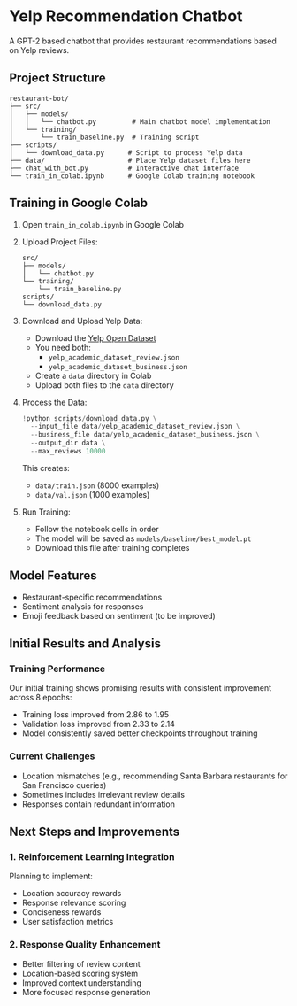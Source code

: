 # Yelp Recommendation Chatbot

A GPT-2 based chatbot that provides restaurant recommendations based on Yelp reviews.

## Project Structure

```
restaurant-bot/
├── src/
│   ├── models/
│   │   └── chatbot.py         # Main chatbot model implementation
│   └── training/
│       └── train_baseline.py  # Training script
├── scripts/
│   └── download_data.py      # Script to process Yelp data
├── data/                     # Place Yelp dataset files here
├── chat_with_bot.py          # Interactive chat interface
└── train_in_colab.ipynb      # Google Colab training notebook
```

## Training in Google Colab

1. Open `train_in_colab.ipynb` in Google Colab

2. Upload Project Files:
   ```
   src/
   ├── models/
   │   └── chatbot.py
   └── training/
       └── train_baseline.py
   scripts/
   └── download_data.py
   ```
   
3. Download and Upload Yelp Data:
   - Download the [Yelp Open Dataset](https://www.yelp.com/dataset)
   - You need both:
     - `yelp_academic_dataset_review.json`
     - `yelp_academic_dataset_business.json`
   - Create a `data` directory in Colab
   - Upload both files to the `data` directory

4. Process the Data:
   ```python
   !python scripts/download_data.py \
     --input_file data/yelp_academic_dataset_review.json \
     --business_file data/yelp_academic_dataset_business.json \
     --output_dir data \
     --max_reviews 10000
   ```
   This creates:
   - `data/train.json` (8000 examples)
   - `data/val.json` (1000 examples)

5. Run Training:
   - Follow the notebook cells in order
   - The model will be saved as `models/baseline/best_model.pt`
   - Download this file after training completes

## Model Features
- Restaurant-specific recommendations
- Sentiment analysis for responses
- Emoji feedback based on sentiment (to be improved)

## Initial Results and Analysis

### Training Performance
Our initial training shows promising results with consistent improvement across 8 epochs:
   - Training loss improved from 2.86 to 1.95
   - Validation loss improved from 2.33 to 2.14
   - Model consistently saved better checkpoints throughout training

### Current Challenges
   - Location mismatches (e.g., recommending Santa Barbara restaurants for San Francisco queries)
   - Sometimes includes irrelevant review details
   - Responses contain redundant information

## Next Steps and Improvements

### 1. Reinforcement Learning Integration
Planning to implement:
- Location accuracy rewards
- Response relevance scoring
- Conciseness rewards
- User satisfaction metrics

### 2. Response Quality Enhancement
- Better filtering of review content
- Location-based scoring system
- Improved context understanding
- More focused response generation
